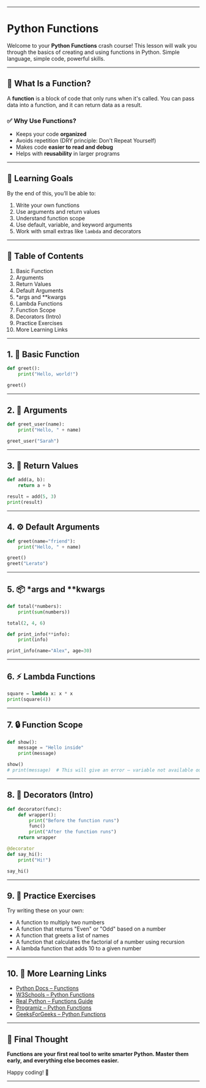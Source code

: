 

---

# Python Functions 

Welcome to your **Python Functions** crash course! This lesson will walk you through the basics of creating and using functions in Python. Simple language, simple code, powerful skills.

---

## 📌 What Is a Function?

A **function** is a block of code that only runs when it's called. You can pass data into a function, and it can return data as a result.

### ✅ Why Use Functions?

- Keeps your code **organized**  
- Avoids repetition (DRY principle: Don't Repeat Yourself)  
- Makes code **easier to read and debug**  
- Helps with **reusability** in larger programs  

---

## 🧠 Learning Goals

By the end of this, you’ll be able to:

1. Write your own functions  
2. Use arguments and return values  
3. Understand function scope  
4. Use default, variable, and keyword arguments  
5. Work with small extras like `lambda` and decorators  

---

## 🧩 Table of Contents

1. Basic Function  
2. Arguments  
3. Return Values  
4. Default Arguments  
5. *args and **kwargs  
6. Lambda Functions  
7. Function Scope  
8. Decorators (Intro)  
9. Practice Exercises  
10. More Learning Links  

---

## 1. 📌 Basic Function

```python
def greet():
    print("Hello, world!")

greet()
```

---

## 2. 🧾 Arguments

```python
def greet_user(name):
    print("Hello, " + name)

greet_user("Sarah")
```

---

## 3. 🔁 Return Values

```python
def add(a, b):
    return a + b

result = add(5, 3)
print(result)
```

---

## 4. ⚙️ Default Arguments

```python
def greet(name="friend"):
    print("Hello, " + name)

greet()
greet("Lerato")
```

---

## 5. 📦 *args and **kwargs

```python
def total(*numbers):
    print(sum(numbers))

total(2, 4, 6)

def print_info(**info):
    print(info)

print_info(name="Alex", age=30)
```

---

## 6. ⚡ Lambda Functions

```python
square = lambda x: x * x
print(square(4))
```

---

## 7. 🔒 Function Scope

```python
def show():
    message = "Hello inside"
    print(message)

show()
# print(message)  # This will give an error – variable not available outside the function
```

---

## 8. 🎁 Decorators (Intro)

```python
def decorator(func):
    def wrapper():
        print("Before the function runs")
        func()
        print("After the function runs")
    return wrapper

@decorator
def say_hi():
    print("Hi!")

say_hi()
```

---

## 9. 📝 Practice Exercises

Try writing these on your own:

- A function to multiply two numbers  
- A function that returns "Even" or "Odd" based on a number  
- A function that greets a list of names  
- A function that calculates the factorial of a number using recursion  
- A lambda function that adds 10 to a given number  

---

## 10. 🔗 More Learning Links

- [Python Docs – Functions](https://docs.python.org/3/tutorial/controlflow.html#defining-functions)  
- [W3Schools – Python Functions](https://www.w3schools.com/python/python_functions.asp)  
- [Real Python – Functions Guide](https://realpython.com/defining-your-own-python-function/)  
- [Programiz – Python Functions](https://www.programiz.com/python-programming/function)  
- [GeeksForGeeks – Python Functions](https://www.geeksforgeeks.org/python-functions/)  

---

## 💬 Final Thought

**Functions are your first real tool to write smarter Python. Master them early, and everything else becomes easier.**

Happy coding! 🚀

---
